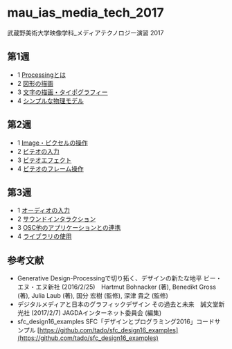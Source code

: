 # mau_ias_media_tech_2017

武蔵野美術大学映像学科_メディアテクノロジー演習 2017

## 第1週

 - 1 [Processingとは](https://github.com/moxuse/mau_ias_media_tech_2017/blob/master/w_01/1-1Processingとは.md)
 - 2 [図形の描画](https://github.com/moxuse/mau_ias_media_tech_2017/blob/master/w_01/1-2図形の描画.md)
 - 3 [文字の描画・タイポグラフィー](https://github.com/moxuse/mau_ias_media_tech_2017/blob/master/w_01/1-3文字の描画・タイポグラフィー.md)
 - 4 [シンプルな物理モデル](https://github.com/moxuse/mau_ias_media_tech_2017/blob/master/w_01/1-4シンプルな物理モデル.md)


## 第2週

 - 1 [Image・ピクセルの操作](https://github.com/moxuse/mau_ias_media_tech_2017/blob/master/w_02/2-1Image・ピクセルの操作.md)
 - 2 [ビテオの入力](https://github.com/moxuse/mau_ias_media_tech_2017/blob/master/w_02/2-2ビデオの入力.md)
 - 3 [ビテオエフェクト](https://github.com/moxuse/mau_ias_media_tech_2017/blob/master/w_02/2-3ビデオエフェクト.md)
 - 4 [ビテオのフレーム操作](https://github.com/moxuse/mau_ias_media_tech_2017/blob/master/w_02/2-4ビデオのフレーム操作.md)

## 第3週

 - 1 [オーディオの入力](https://github.com/moxuse/mau_ias_media_tech_2017/blob/master/w_03/3-1オーディオの入力.md)
 - 2 [サウンドインタラクション](https://github.com/moxuse/mau_ias_media_tech_2017/blob/master/w_03/3-2サウンドインタラクション.md)
 - 3 [OSC他のアプリケーションとの連携](https://github.com/moxuse/mau_ias_media_tech_2017/blob/master/w_03/3-3OSC他のアプリケーションとの連携.md)
 - 4 [ライブラリの使用](https://github.com/moxuse/mau_ias_media_tech_2017/blob/master/w_03/3-4ライブラリの使用.md)

 
##  参考文献

 - Generative Design-Processingで切り拓く、デザインの新たな地平 ビー・エヌ・エヌ新社 (2016/2/25)　Hartmut Bohnacker (著), Benedikt Gross (著), Julia Laub (著), 国分 宏樹 (監修), 深津 貴之 (監修)
 - デジタルメディアと日本のグラフィックデザイン その過去と未来　誠文堂新光社 (2017/2/7) JAGDAインターネット委員会 (編集)
 - sfc_design16_examples SFC「デザインとプログラミング2016」コードサンプル [https://github.com/tado/sfc_design16_examples](https://github.com/tado/sfc_design16_examples) 
 